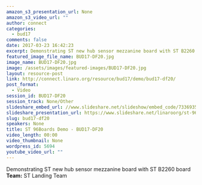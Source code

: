 ```yaml
---
amazon_s3_presentation_url: None
amazon_s3_video_url: ""
author: connect
categories:
  - bud17
comments: false
date: 2017-03-23 16:42:23
excerpt: Demonstrating ST new hub sensor mezzanine board with ST B2260 board
featured_image_file_name: BUD17-DF20.jpg
image_name: BUD17-DF20.jpg
image: /assets/images/featured-images/BUD17-DF20.jpg
layout: resource-post
link: http://connect.linaro.org/resource/bud17/demo/bud17-df20/
post_format:
  - Video
session_id: BUD17-DF20
session_track: None/Other
slideshare_embed_url: //www.slideshare.net/slideshow/embed_code/73369355
slideshare_presentation_url: https://www.slideshare.net/linaroorg/st-96boards-demo
slug: bud17-df20
speakers: None
title: ST 96Boards Demo - BUD17-DF20
video_length: 00:00
video_thumbnail: None
wordpress_id: 5694
youtube_video_url: ""
---
```


Demonstrating ST new hub sensor mezzanine board with ST B2260 board
**Team:** ST Landing Team
